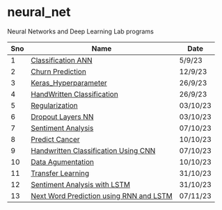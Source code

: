 # neural_net
Neural Networks and Deep Learning Lab  programs

|Sno|Name|Date|
|--|--|--|
|1|[Classification ANN](1_ANN_Cancer.ipynb)|5/9/23|
|2|[Churn Prediction](2_Churn%20Prediction%20using%20ANN.ipynb)|12/9/23|
|3|[Keras_Hyperparameter](3_Keras_Hyperparameter.ipynb)|26/9/23|
|4|[HandWritten Classification](4_HandWritten%20Classification.ipynb)|26/9/23|
|5|[Regularization](5_Regularization.ipynb)|03/10/23|
|6|[Dropout Layers NN](6_dropout_layers.ipynb)|03/10/23|
|7|[Sentiment Analysis](8_sentiment.ipynb)|07/10/23|
|8|[Predict Cancer](7_predict_cancer.ipynb)|10/10/23|
|9|[Handwritten Classification Using CNN](9_handwritten_cnn.ipynb)|07/10/23|
|10|[Data Agumentation](/10_data_aug.ipynb)|10/10/23|
|11|[Transfer Learning](11_transfer.ipynb)|31/10/23|
|12|[Sentiment Analysis with LSTM](12_SentimentLSTM.ipynb)|31/10/23|
|13|[Next Word Prediction using RNN and LSTM](./13_rnn_lstm_nextpred.ipynb)|07/11/23|